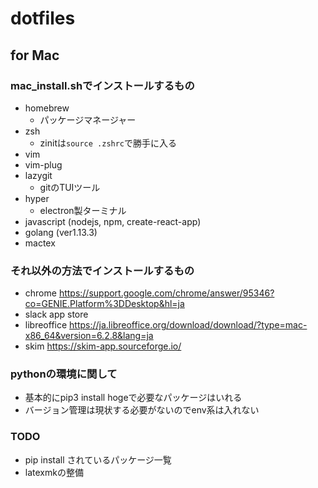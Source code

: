 # dotfiles

## for Mac

### mac_install.shでインストールするもの
- homebrew
    - パッケージマネージャー
- zsh
    - zinitは`source .zshrc`で勝手に入る
- vim
- vim-plug
- lazygit
    - gitのTUIツール
- hyper
    - electron製ターミナル
- javascript (nodejs, npm, create-react-app)
- golang (ver1.13.3)
- mactex

### それ以外の方法でインストールするもの
- chrome
    https://support.google.com/chrome/answer/95346?co=GENIE.Platform%3DDesktop&hl=ja
- slack
    app store
- libreoffice
    https://ja.libreoffice.org/download/download/?type=mac-x86_64&version=6.2.8&lang=ja
- skim
    https://skim-app.sourceforge.io/

### pythonの環境に関して
- 基本的にpip3 install hogeで必要なパッケージはいれる
- バージョン管理は現状する必要がないのでenv系は入れない

### TODO
- pip install されているパッケージ一覧
- latexmkの整備 

